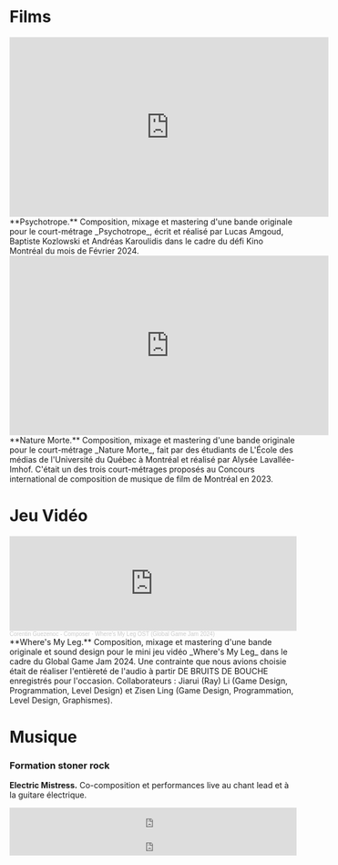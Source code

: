 Films
===============

<iframe width="560" height="315" src="https://www.youtube.com/embed/JV3LFrQyWyw?si=wtpwfFdcp6mJkSF_" title="YouTube video player" frameborder="0" allow="accelerometer; autoplay; clipboard-write; encrypted-media; gyroscope; picture-in-picture; web-share" allowfullscreen></iframe>
**Psychotrope.** Composition, mixage et mastering d'une bande originale pour le court-métrage _Psychotrope_, écrit et réalisé par Lucas Amgoud, Baptiste Kozlowski et Andréas Karoulidis dans le cadre du défi Kino Montréal du mois de Février 2024.

<iframe width="560" height="315" src="https://www.youtube.com/embed/SuQhiPg3ZGM?si=r1ZXbM_g0L2mmcOO" title="YouTube video player" frameborder="0" allow="accelerometer; autoplay; clipboard-write; encrypted-media; gyroscope; picture-in-picture; web-share" allowfullscreen></iframe>
**Nature Morte.** Composition, mixage et mastering d'une bande originale pour le court-métrage _Nature Morte_, fait par des étudiants de L'École des médias de l'Université du Québec à Montréal et réalisé par Alysée Lavallée-Imhof. C'était un des trois court-métrages proposés au Concours international de composition de musique de film de Montréal en 2023.


Jeu Vidéo
===============

<iframe width="100%" height="166" scrolling="no" frameborder="no" allow="autoplay" src="https://w.soundcloud.com/player/?url=https%3A//api.soundcloud.com/tracks/1755135648&color=%23ff5500&auto_play=false&hide_related=false&show_comments=true&show_user=true&show_reposts=false&show_teaser=true"></iframe><div style="font-size: 10px; color: #cccccc;line-break: anywhere;word-break: normal;overflow: hidden;white-space: nowrap;text-overflow: ellipsis; font-family: Interstate,Lucida Grande,Lucida Sans Unicode,Lucida Sans,Garuda,Verdana,Tahoma,sans-serif;font-weight: 100;"><a href="https://soundcloud.com/corentinguezenoc" title="Corentin Guezenoc - Composer" target="_blank" style="color: #cccccc; text-decoration: none;">Corentin Guezenoc - Composer</a> · <a href="https://soundcloud.com/corentinguezenoc/main-level-soundtrack" title="Where&#x27;s My Leg OST (Global Game Jam 2024)" target="_blank" style="color: #cccccc; text-decoration: none;">Where&#x27;s My Leg OST (Global Game Jam 2024)</a></div>
**Where's My Leg.** Composition, mixage et mastering d'une bande originale et sound design pour le mini jeu vidéo _Where's My Leg_ dans le cadre du Global Game Jam 2024. Une contrainte que nous avions choisie était de réaliser l'entièreté de l'audio à partir DE BRUITS DE BOUCHE enregistrés pour l'occasion. Collaborateurs : Jiarui (Ray) Li (Game Design, Programmation, Level Design) et Zisen Ling (Game Design, Programmation, Level Design, Graphismes).

Musique
===============

### Formation stoner rock

**Electric Mistress.** Co-composition et performances live au chant lead et à la guitare électrique.

<iframe style="border: 0; width: 100%; height: 42px;" src="https://bandcamp.com/EmbeddedPlayer/album=2648831662/size=small/bgcol=ffffff/linkcol=0687f5/transparent=true/" seamless><a href="https://electricmistresstheband.bandcamp.com/album/mind-trip-ep">Mind Trip EP by Electric Mistress</a></iframe>

<iframe style="border: 0; width: 100%; height: 42px;" src="https://bandcamp.com/EmbeddedPlayer/album=432190692/size=small/bgcol=ffffff/linkcol=0687f5/transparent=true/" seamless><a href="https://electricmistresstheband.bandcamp.com/album/electric-mistress-ep">Electric Mistress EP by Electric Mistress</a></iframe>

